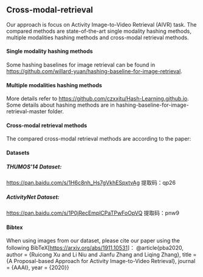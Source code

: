 ## Cross-modal-retrieval
Our approach is focus on Activity Image-to-Video Retrieval (AIVR) task. 
The compared methods are state-of-the-art single modality hashing methods, multiple modalities
hashing methods and cross-modal retrieval methods.

#### Single modality hashing methods
Some hashing baselines for image retrieval can be found in <https://github.com/willard-yuan/hashing-baseline-for-image-retrieval>.
#### Multiple modalities hashing methods
More details refer to <https://github.com/czxxjtu/Hash-Learning.github.io>.
Some details about hashing methods are in hashing-baseline-for-image-retrieval-master folder.
#### Cross-modal retrieval methods
The compared cross-modal retrieval methods are according to the paper:
#### Datasets
##### THUMOS'14 Dataset:
https://pan.baidu.com/s/1H6c8nh_Hs7gVkhESpxtvAg 
提取码：qp26 

##### ActivityNet Dataset:
https://pan.baidu.com/s/1P0jRecEmplCPaTPwFoOpVQ 
提取码：pnw9

#### Bibtex
When using images from our dataset, please cite our paper using the following BibTeX[<https://arxiv.org/abs/1911.10531>]：
@article{pba2020,
  author    = {Ruicong Xu and Li Niu and Jianfu Zhang and Liqing Zhang},
  title     = {A Proposal-based Approach for Activity Image-to-Video Retrieval},
  journal   = {AAAI},
  year      = {2020}}
